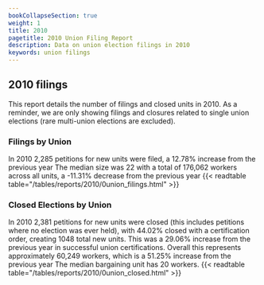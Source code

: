 ```yaml
---
bookCollapseSection: true
weight: 1
title: 2010
pagetitle: 2010 Union Filing Report
description: Data on union election filings in 2010
keywords: union filings
---
```


## 2010 filings

This report details the number of filings and closed units in 2010. As a reminder, we are only showing filings and closures related to single union elections (rare multi-union elections are excluded).

### Filings by Union
In 2010 2,285 petitions for new units were filed, a 12.78% increase from the previous year The median size was 22 with a total of 176,062 workers across all units, a -11.31% decrease from the previous year
{{< readtable table="/tables/reports/2010/0union_filings.html" >}}

### Closed Elections by Union
In 2010 2,381 petitions for new units were closed (this includes petitions where no election was ever held), with 44.02% closed with a certification order, creating 1048 total new units. This was a 29.06% increase from the previous year in successful union certifications. Overall this represents approximately 60,249 workers, which is a 51.25% increase from the previous year The median bargaining unit has 20 workers.
{{< readtable table="/tables/reports/2010/0union_closed.html" >}}
